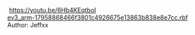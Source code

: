 ![]()
https://youtu.be/6Hb4KEqtboI<br>
<a href="http://hitcon-2019-quals.s3-website-ap-northeast-1.amazonaws.com/ev3_arm-17958868466f3801c4926675e13863b838e8e7cc.rbf">ev3_arm-17958868466f3801c4926675e13863b838e8e7cc.rbf</a><br>
Author: Jeffxx